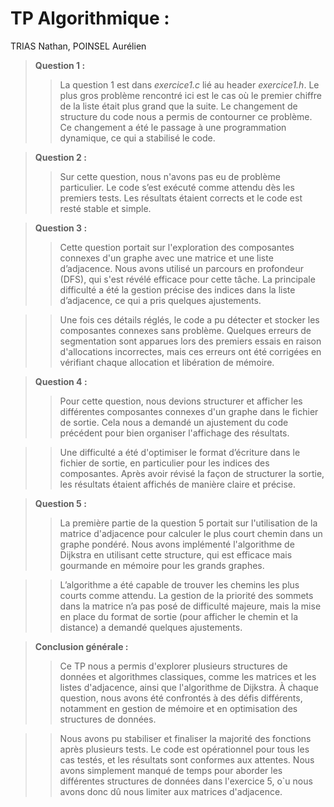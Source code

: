 # TP Algorithmique :  
TRIAS Nathan, POINSEL Aurélien

> **Question 1 :**  
>> La question 1 est dans *exercice1.c* lié au header *exercice1.h*. Le plus gros problème rencontré ici est le cas où le premier chiffre de la liste était plus grand que la suite. Le changement de structure du code nous a permis de contourner ce problème. Ce changement a été le passage à une programmation dynamique, ce qui a stabilisé le code.

> **Question 2 :**  
>> Sur cette question, nous n'avons pas eu de problème particulier. Le code s’est exécuté comme attendu dès les premiers tests. Les résultats étaient corrects et le code est resté stable et simple.

> **Question 3 :**  
>> Cette question portait sur l'exploration des composantes connexes d'un graphe avec une matrice et une liste d’adjacence. Nous avons utilisé un parcours en profondeur (DFS), qui s'est révélé efficace pour cette tâche. La principale difficulté a été la gestion précise des indices dans la liste d’adjacence, ce qui a pris quelques ajustements. 

>> Une fois ces détails réglés, le code a pu détecter et stocker les composantes connexes sans problème. Quelques erreurs de segmentation sont apparues lors des premiers essais en raison d'allocations incorrectes, mais ces erreurs ont été corrigées en vérifiant chaque allocation et libération de mémoire.

> **Question 4 :**  
>> Pour cette question, nous devions structurer et afficher les différentes composantes connexes d'un graphe dans le fichier de sortie. Cela nous a demandé un ajustement du code précédent pour bien organiser l'affichage des résultats.

>> Une difficulté a été d'optimiser le format d’écriture dans le fichier de sortie, en particulier pour les indices des composantes. Après avoir révisé la façon de structurer la sortie, les résultats étaient affichés de manière claire et précise.

> **Question 5 :**  
>> La première partie de la question 5 portait sur l'utilisation de la matrice d'adjacence pour calculer le plus court chemin dans un graphe pondéré. Nous avons implémenté l'algorithme de Dijkstra en utilisant cette structure, qui est efficace mais gourmande en mémoire pour les grands graphes.

>> L’algorithme a été capable de trouver les chemins les plus courts comme attendu. La gestion de la priorité des sommets dans la matrice n’a pas posé de difficulté majeure, mais la mise en place du format de sortie (pour afficher le chemin et la distance) a demandé quelques ajustements.

> **Conclusion générale :**  
>> Ce TP nous a permis d'explorer plusieurs structures de données et algorithmes classiques, comme les matrices et les listes d'adjacence, ainsi que l'algorithme de Dijkstra. À chaque question, nous avons été confrontés à des défis différents, notamment en gestion de mémoire et en optimisation des structures de données. 

>> Nous avons pu stabiliser et finaliser la majorité des fonctions après plusieurs tests. Le code est opérationnel pour tous les cas testés, et les résultats sont conformes aux attentes. Nous avons simplement manqué de temps pour aborder les différentes structures de données dans l'exercice 5, o`u nous avons donc dû nous limiter aux matrices d'adjacence.
